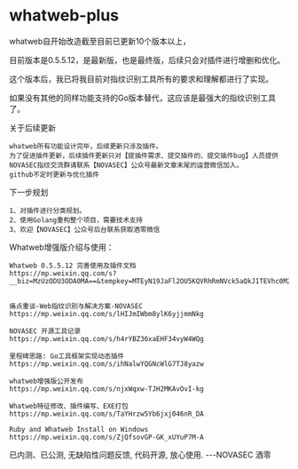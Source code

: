 # whatweb-plus



whatweb自开始改造截至目前已更新10个版本以上，

目前版本是0.5.5.12，是最新版，也是最终版，后续只会对插件进行增删和优化。

这个版本后，我已将我目前对指纹识别工具所有的要求和理解都进行了实现。

如果没有其他的同样功能支持的Go版本替代，这应该是最强大的指纹识别工具了。


关于后续更新

    whatweb所有功能设计完毕，后续更新只涉及插件。
    为了促进插件更新，后续插件更新只对【提插件需求、提交插件的、提交插件bug】人员提供
    NOVASEC指纹交流群请联系【NOVASEC】公众号最新文章末尾的运营微信加入。
    github不定时更新与优化插件


下一步规划

    1、对插件进行分类规划。
    2、使用Golang重构整个项目，需要技术支持
    3、欢迎【NOVASEC】公众号后台联系获取酒零微信

Whatweb增强版介绍与使用：

    Whatweb 0.5.5.12 完善使用及插件文档
    https://mp.weixin.qq.com/s?__biz=MzUzODU3ODA0MA==&tempkey=MTEyN19JaFl2OU5KQVRhRmNVck5aQkJ1TEVhc0M2RTd2N3B1NUJUbmdWN3FHVHBxVFQ5S1gxOGptOTRLVnJ1TTFobEU5RzRkVlVxZS1ldHY5RktaSXZzWGF3RFN6Y0Zfd2stWF9xZFpua210RVhfWFZ2YmwzUVRTM2xYYnRscVp0Um9SYkZKV080aXdaWURNeVVIYTJfZFhpMzAtT0t5YTcxaFBsTXlxT0VRfn4%3D&chksm=7ad4cd354da34423061d39e8906b391c9faedce1463d8801e196fe36a3dd5f7091f417068289&mpshare=1&scene=1&srcid=08181C3mtIk3fu6OcU8GhJvX&sharer_sharetime=1629298637298&sharer_shareid=c7567a65a5bbf0e355b3a2c26cb13098#wechat_redirect


    痛点重谈-Web指纹识别与解决方案-NOVASEC
    https://mp.weixin.qq.com/s/lHIJmIWbm8ylK6yjjmmNkg
    
    NOVASEC 开源工具记录
    https://mp.weixin.qq.com/s/h4rYBZ36xaEHF34vyW4WQg

    里程碑思路: Go工具框架实现动态插件
    https://mp.weixin.qq.com/s/ihNalwYQGNcWlG7TJ8yazw

    whatweb增强版公开发布
    https://mp.weixin.qq.com/s/njxWqxw-TJH2MKAvOvI-kg

    Whatweb特征修改、插件编写、EXE打包
    https://mp.weixin.qq.com/s/TaYHrzw5Yb6jxj046nR_DA

    Ruby and Whatweb Install on Windows
    https://mp.weixin.qq.com/s/ZjQfsovGP-GK_xUYuP7M-A


已内测、已公测, 无缺陷性问题反馈, 代码开源, 放心使用.  ---NOVASEC 酒零
